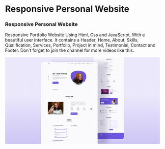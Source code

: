 # Responsive Personal Website

### Responsive Personal Website
Responsive Portfolio Website Using Html, Css and JavaScript, With a beautiful user interface. It contains a Header, Home, About, Skills, Qualification, Services, Portfolio, Project in mind, Testimonial, Contact and Footer.
Don't forget to join the channel for more videos like this.

![Resume cv](/preview.png)
